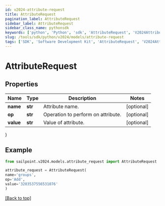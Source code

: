```yaml
---
id: v2024-attribute-request
title: AttributeRequest
pagination_label: AttributeRequest
sidebar_label: AttributeRequest
sidebar_class_name: pythonsdk
keywords: ['python', 'Python', 'sdk', 'AttributeRequest', 'V2024AttributeRequest'] 
slug: /tools/sdk/python/v2024/models/attribute-request
tags: ['SDK', 'Software Development Kit', 'AttributeRequest', 'V2024AttributeRequest']
---
```


# AttributeRequest


## Properties

Name | Type | Description | Notes
------------ | ------------- | ------------- | -------------
**name** | **str** | Attribute name. | [optional] 
**op** | **str** | Operation to perform on attribute. | [optional] 
**value** | **str** | Value of attribute. | [optional] 
}

## Example

```python
from sailpoint.v2024.models.attribute_request import AttributeRequest

attribute_request = AttributeRequest(
name='groups',
op='Add',
value='3203537556531076'
)

```
[[Back to top]](#) 


